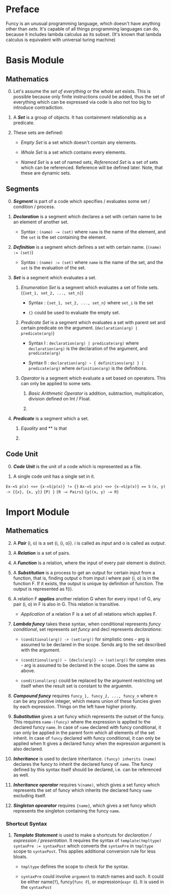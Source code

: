# Preface

Funcy is an unusual programming language, which doesn't have anything other than *sets*.
It's capable of all things programming languages can do, because it includes lambda calculus as its subset.
(It's known that lambda calculus is equivalent with universal turing machine)

# Basis Module

## Mathematics

0. Let's assume the *set of everything* or the *whole set* exists. This is possible because only finite instructions could be added, thus the set of everything which can be expressed via code is also not too big to introduce contradiction.

1. A ***Set*** is a group of objects. It has containment relationship as a predicate.

2. These sets are defined:

    * *Empty Set* is a set which doesn't contain any elements.

    * *Whole Set* is a set which contains every elements.

    * *Named Set* is a set of named sets, *Referenced Set* is a set of sets which can be referenced. Reference will be defined later. Note, that these are dynamic sets.

## Segments

0. ***Segment*** is part of a code which specifies / evaluates some set / condition / process.

1. ***Declaration*** is a segment which declares a set with certain name to be an element of another set.

    * Syntax : `(name) -= (set)` where `name` is the name of the element, and the `set` is the set containing the element. 

2. ***Definition*** is a segment which defines a set with certain name. (`(name) := (set)`)

    * Syntax : `(name) := (set)` where `name` is the name of the set, and the `set` is the evaluation of the set.

3. ***Set*** is a segment which evaluates a set.

    1. *Enumeration Set* is a segment which evaluates a set of finite sets. (`{set_1, set_2, ..., set_n}`)

        * Syntax : `{set_1, set_2, ..., set_n}` where `set_i` is the set 

        * `{}` could be used to evaluate the empty set.

    2. *Predicate Set* is a segment which evaluates a set with parent set and certain predicate on the argument. (`declaration(arg) | predicate(arg)`)

        * Syntax I : `declaration(arg) | predicate(arg)` where `declaration(arg)` is the declaration of the argument, and `predicate(arg)` 

        * Syntax II : `declaration(arg) ~ { definitions(arg) } | predicate(arg)` where `definition(arg)` is the definitions.

    3. *Operator* is a segment which evaluate a set based on operators. This can only be applied to some sets.

        1. *Basic Arithmetic Operator* is addition, subtraction, multiplication, division defined on Int / Float.

        2. 

4. ***Predicate*** is a segment which a set.

    1. *Equality* and ** is that

    2. 

## Code Unit

0. ***Code Unit*** is the unit of a code which is represented as a file. 

1. A single code unit has a single set in it.

`Ex-=S p(x) <=> {x-=S|p(x)} != {}`
`Ax-=S p(x) <=> {x-=S|p(x)} == S`
`(x, y) -> {{x}, {x, y}}`
`{P| }`
`{R -= Pairs}`
`{y|(x, y) -= R}`

# Import Module

## Mathematics

2. A ***Pair*** (i, o) is a set {i, {i, o}}. i is called as *input* and o is called as *output*.

3. A ***Relation*** is a set of pairs.

4. A ***Function*** is a relation, where the input of every pair element is distinct.

5. A ***Substitution*** is a process to get an output for certain input from a function, that is, finding output o from input i where pair (i, o) is in the function F. If it exists, the output is unique by definition of function. The output is represented as f(i).

6. A relation F ***applies*** another relation G when for every input i of G, any pair (i, o) in F is also in G. This relation is transitive.

    * *Application* of a relation F is a set of all relations which applies F.

5. ***Lambda funcy*** takes these syntax, when conditional represents *funcy conditional*, set represents *set funcy* and decl represents *declarations*:

    * `(conditional(arg)) -> (set(arg))` for simplistic ones - arg is assumed to be declared in the scope. Sends arg to the set described with the argument.

    * `(conditional(arg)) ~ {decls(arg)} -> (set(arg))` for complex ones - arg is assumed to be declared in the scope. Does the same as above.

    * `conditional(arg)` could be replaced by the argument restricting set itself when the result set is constant to the arguemtn.

5. ***Compound funcy*** requires `funcy_1, funcy_2, ..., funcy_n` where n can be any positive integer, which means union of these funcies given by each expression. Things on the left have higher priority.

6. ***Substitution*** gives a set funcy which represents the outset of the funcy. This requires `name-(funcy)` where the expression is applied to the declared funcy `name`. In case of `name` declared with funcy conditional, it can only be applied in the parent form which all elements of the set inherit. In case of `funcy` declared with funcy conditional, it can only be applied when  It gives a declared funcy when the expression argument is also declared.

7. ***Inheritance*** is used to declare inheritance. `(funcy) inherits (name)` declares the funcy to inherit the declared funcy of `name`. The funcy defined by this syntax itself should be declared, i.e. can be referenced as well.

8. ***Inheritance operator*** requires `%(name)`, which gives a set funcy which represents the set of funcy which inherits the declared funcy `name` excluding itself.

9. ***Singleton opearator*** requires `{name}`, which gives a set funcy which represents the singleton containing the funcy `name`.

### Shortcut Syntax

1. ***Template Statement*** is used to make a shortcuts for *declaration / expression / presentation*. It requires the syntax of `template(tmpltype) syntaxPre := syntaxPost` which converts the `syntaxPre` in `tmpltype` scope to `syntaxPost`. This applies additional conversion rule for less bloats.

    * `tmpltype` defines the scope to check for the syntax.

    * `syntaxPre` could involve `argument` to match names and such. It could be either name(`T`), funcy(`func F`), or expression(`expr E`). It is used in the `syntaxPost`
